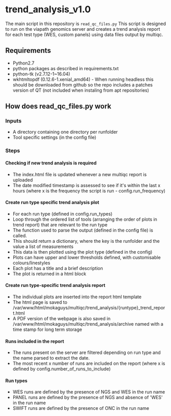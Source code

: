 # trend_analysis_v1.0
The main script in this repository is `read_qc_files.py`
This script is designed to run on the viapath genomics server and creates a trend analysis report for each test type (WES, custom panels) using data files output by multiqc.

## Requirements
* Python2.7
* python packages as described in requirements.txt
* python-tk (v2.7.12-1~16.04)
* wkhtmltopdf (0.12.6-1.xenial_amd64) - When running headless this should be downloaded from github so the repo includes a patches version of QT (not included when instaling from apt repositories)

## How does read_qc_files.py work
###  Inputs
* A directory containing one directory per runfolder
* Tool specific settings (in the config file)

### Steps
#### Checking if new trend analysis is required
* The index.html file is updated whenever a new multiqc report is uploaded
* The date modified timestamp is assessed to see if it's within the last x hours (where x is the frequency the script is run - config.run_frequency)

#### Create run type specific trend analysis plot
* For each run type (defined in config.run_types)
* Loop through the ordered list of tools (arranging the order of plots in trend report) that are relevant to the run type
* The function used to parse the output (defined in the config file) is called. 
* This should return a dictionary, where the key is the runfolder and the value a list of measurements
* This data is then plotted using the plot type (defined in the config)
* Plots can have upper and lower thresholds defined, with customisable colours/linestyles
* Each plot has a title and a brief description
* The plot is returned in a html block

#### Create run type-specific trend analysis report
* The individual plots are inserted into the report html template
* The html page is saved to /var/www/html/mokaguys/multiqc/trend_analysis/{runtype}\_trend_report.html
* A PDF version of the webpage is also saved in /var/www/html/mokaguys/multiqc/trend_analysis/archive named with a time stamp for long term storage

#### Runs included in the report
* The runs present on the server are filtered depending on run type and the name parsed to extract the date.
* The most recent x number of runs are included on the report (where x is defined by config.number_of_runs_to_include)

#### Run types
* WES runs are defined by the presence of NGS and WES in the run name
* PANEL runs are defined by the presence of NGS and absence of 'WES' in the run name
* SWIFT runs are defined by the presence of ONC in the run name
